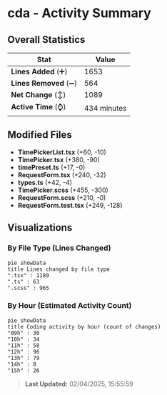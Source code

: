 # cda - Activity Summary 

## Overall Statistics

| Stat                   | Value                                                             |
| ---------------------- | ----------------------------------------------------------------- |
| **Lines Added** (➕)   | 1653                                          |
| **Lines Removed** (➖) | 564                                        |
| **Net Change** (↕)    | 1089                |
| **Active Time** (⌚)   | 434 minutes |


## Modified Files
- **TimePickerList.tsx** (+60, -10)
- **TimePicker.tsx** (+380, -90)
- **timePreset.ts** (+17, -0)
- **RequestForm.tsx** (+240, -32)
- **types.ts** (+42, -4)
- **TimePicker.scss** (+455, -300)
- **RequestForm.scss** (+210, -0)
- **RequestForm.test.tsx** (+249, -128)

## Visualizations

### By File Type (Lines Changed)

```mermaid
pie showData
title Lines changed by file type
".tsx" : 1189
".ts" : 63
".scss" : 965
```

### By Hour (Estimated Activity Count)

```mermaid
pie showData
title Coding activity by hour (count of changes)
"09h" : 30
"10h" : 34
"11h" : 58
"12h" : 96
"13h" : 79
"14h" : 8
"15h" : 26
```


> **Last Updated:** 02/04/2025, 15:55:59